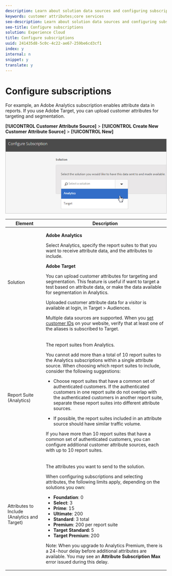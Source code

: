 ```yaml
---
description: Learn about solution data sources and configuring subscriptions. Subscriptions enable the customer attribute data flow between the Experience Cloud and solutions (Analytics and Target).
keywords: customer attributes;core services
seo-description: Learn about solution data sources and configuring subscriptions. Subscriptions enable the customer attribute data flow between the Experience Cloud and solutions (Analytics and Target).
seo-title: Configure subscriptions
solution: Experience Cloud
title: Configure subscriptions
uuid: 241435d8-5c0c-4c22-ae67-259be6cd3cf1
index: y
internal: n
snippet: y
translate: y
---
```


# Configure subscriptions

For example, an Adobe Analytics subscription enables attribute data in reports. If you use Adobe Target, you can upload customer attributes for targeting and segmentation. 

**[!UICONTROL  Customer Attribute Source]** > **[!UICONTROL  Create New Customer Attribute Source]** > **[!UICONTROL  New]** 

![](assets/configure_subscription_page.png) 



<table id="table_B034068AC49840D4A519AF5CD21EF47C"> 
 <thead> 
  <tr> 
   <th colname="col1" class="entry"> Element </th> 
   <th colname="col2" class="entry"> Description </th> 
  </tr> 
 </thead>
 <tbody> 
  <tr> 
   <td colname="col1"> <p>Solution </p> </td> 
   <td colname="col2"> <p> <b>Adobe Analytics</b> </p> <p>Select <span class="uicontrol"> Analytics</span>, specify the report suites to that you want to receive attribute data, and the attributes to include. </p> <p> <b>Adobe Target</b> </p> <p>You can upload customer attributes for targeting and segmentation. This feature is useful if want to target a test based on attribute data, or make the data available for segmentation in Analytics. </p> <p>Uploaded customer attribute data for a visitor is available at login, in <span class="uicontrol"> Target</span> &gt; <span class="uicontrol"> Audiences</span>. </p> <p>Multiple data sources are supported. When you <a href="../core_services/core_services.md#section_AD473A6A21C1446498E700363F9A8437" format="dita" scope="local"> set customer IDs</a> on your website, verify that at least one of the aliases is subscribed to Target. </p> 
    <!--<p>Only one data source can send data to Target. Multiple alias_ids (<filepath>mbox3rdPartyIds</filepath>) are <term>not</term> supported. </p>--> </td> 
  </tr> 
  <tr> 
   <td colname="col1"> <p>Report Suite (Analytics) </p> </td> 
   <td colname="col2"> <p>The report suites from Analytics. </p> <p> You cannot add more than a total of 10 report suites to the Analytics subscriptions within a single attribute source. When choosing which report suites to include, consider the following suggestions: </p> <p> 
     <ul id="ul_25033FAF5A0E465592F3AA699157F99D"> 
      <li id="li_003F485C0A1840558946A8CE05DC36B3"> <p>Choose report suites that have a common set of authenticated customers. If the authenticated customers in one report suite do not overlap with the authenticated customers in another report suite, separate these report suites into different attribute sources. </p> </li> 
      <li id="li_4230462B586D48E18E2BD6DDB74AAB5C"> <p>If possible, the report suites included in an attribute source should have similar traffic volume. </p> </li> 
     </ul> </p> <p> If you have more than 10 report suites that have a common set of authenticated customers, you can configure additional customer attribute sources, each with up to 10 report suites. </p> </td> 
  </tr> 
  <tr> 
   <td colname="col1"> <p>Attributes to Include (Analytics and Target) </p> </td> 
   <td colname="col2"> <p>The attributes you want to send to the solution. </p> <p>When configuring subscriptions and selecting attributes, the following limits apply, depending on the solutions you own: </p> <p> 
     <ul id="ul_2BB85067918D4BB3B59394F3E3E37A6D"> 
      <li id="li_93703988B9934384B4B94A839D028380"> <b> Foundation</b>: 0 </li> 
      <li id="li_362E575342E741EB9E3AB04BC8788778"> <b>Select</b>: 3 </li> 
      <li id="li_0AE8AA0173E348278B9AD3A569AF4513"> <b>Prime</b>: 15 </li> 
      <li id="li_0B62621C76EB43B9903BAE5BA6903444"> <b>Ultimate</b>: 200 </li> 
      <li id="li_6A599F6D7DB44D978C42E7564985DC30"> <b>Standard</b>: 3 total </li> 
      <li id="li_D1E5E7BD24C54591B14D15DE97447835"> <b>Premium</b>: 200 per report suite </li> 
      <li id="li_8C891FE3D1EF49FA9F81E2E32CD0B9CA"> <b>Target Standard:</b> 5 </li> 
      <li id="li_2B66D43023F34EA685CE2C38A9250CEA"> <b>Target Premium:</b> 200 </li> 
     </ul> </p> <p>Note: When you upgrade to Analytics Premium, there is a 24-hour delay before additional attributes are available. You may see an <b>Attribute Subscription Max</b> error issued during this delay. </p> </td> 
  </tr> 
 </tbody> 
</table>

